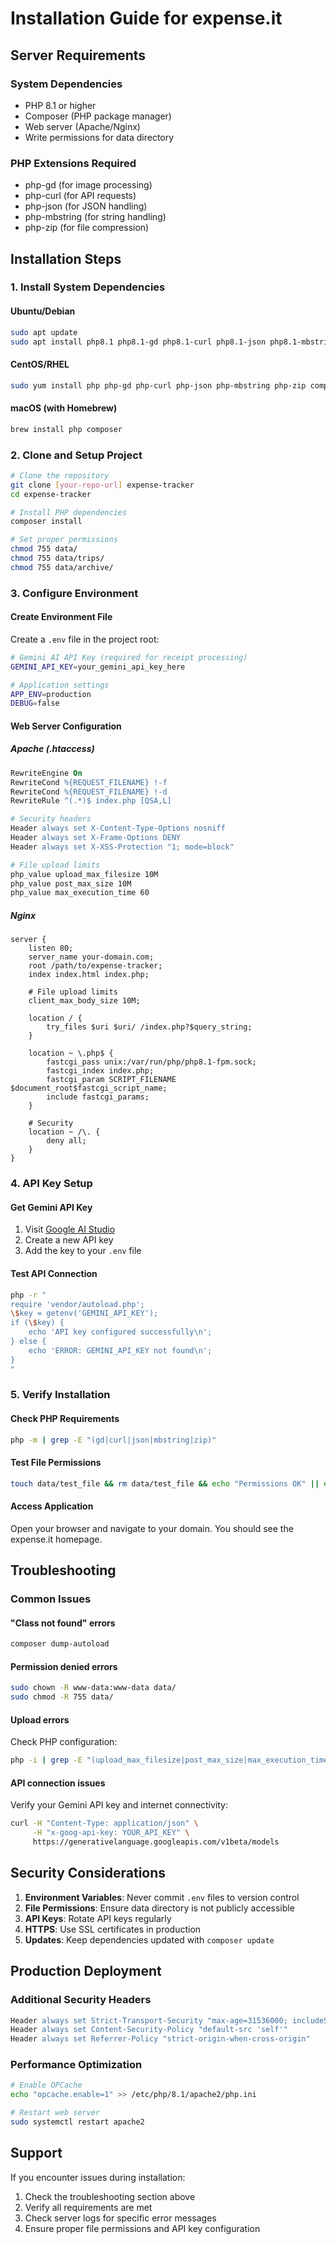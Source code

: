 # Installation Guide for expense.it

## Server Requirements

### System Dependencies
- PHP 8.1 or higher
- Composer (PHP package manager)
- Web server (Apache/Nginx)
- Write permissions for data directory

### PHP Extensions Required
- php-gd (for image processing)
- php-curl (for API requests)
- php-json (for JSON handling)
- php-mbstring (for string handling)
- php-zip (for file compression)

## Installation Steps

### 1. Install System Dependencies

#### Ubuntu/Debian
```bash
sudo apt update
sudo apt install php8.1 php8.1-gd php8.1-curl php8.1-json php8.1-mbstring php8.1-zip composer
```

#### CentOS/RHEL
```bash
sudo yum install php php-gd php-curl php-json php-mbstring php-zip composer
```

#### macOS (with Homebrew)
```bash
brew install php composer
```

### 2. Clone and Setup Project
```bash
# Clone the repository
git clone [your-repo-url] expense-tracker
cd expense-tracker

# Install PHP dependencies
composer install

# Set proper permissions
chmod 755 data/
chmod 755 data/trips/
chmod 755 data/archive/
```

### 3. Configure Environment

#### Create Environment File
Create a `.env` file in the project root:
```bash
# Gemini AI API Key (required for receipt processing)
GEMINI_API_KEY=your_gemini_api_key_here

# Application settings
APP_ENV=production
DEBUG=false
```

#### Web Server Configuration

##### Apache (.htaccess)
```apache
RewriteEngine On
RewriteCond %{REQUEST_FILENAME} !-f
RewriteCond %{REQUEST_FILENAME} !-d
RewriteRule ^(.*)$ index.php [QSA,L]

# Security headers
Header always set X-Content-Type-Options nosniff
Header always set X-Frame-Options DENY
Header always set X-XSS-Protection "1; mode=block"

# File upload limits
php_value upload_max_filesize 10M
php_value post_max_size 10M
php_value max_execution_time 60
```

##### Nginx
```nginx
server {
    listen 80;
    server_name your-domain.com;
    root /path/to/expense-tracker;
    index index.html index.php;

    # File upload limits
    client_max_body_size 10M;

    location / {
        try_files $uri $uri/ /index.php?$query_string;
    }

    location ~ \.php$ {
        fastcgi_pass unix:/var/run/php/php8.1-fpm.sock;
        fastcgi_index index.php;
        fastcgi_param SCRIPT_FILENAME $document_root$fastcgi_script_name;
        include fastcgi_params;
    }

    # Security
    location ~ /\. {
        deny all;
    }
}
```

### 4. API Key Setup

#### Get Gemini API Key
1. Visit [Google AI Studio](https://makersuite.google.com/app/apikey)
2. Create a new API key
3. Add the key to your `.env` file

#### Test API Connection
```bash
php -r "
require 'vendor/autoload.php';
\$key = getenv('GEMINI_API_KEY');
if (\$key) {
    echo 'API key configured successfully\n';
} else {
    echo 'ERROR: GEMINI_API_KEY not found\n';
}
"
```

### 5. Verify Installation

#### Check PHP Requirements
```bash
php -m | grep -E "(gd|curl|json|mbstring|zip)"
```

#### Test File Permissions
```bash
touch data/test_file && rm data/test_file && echo "Permissions OK" || echo "Permission Error"
```

#### Access Application
Open your browser and navigate to your domain. You should see the expense.it homepage.

## Troubleshooting

### Common Issues

#### "Class not found" errors
```bash
composer dump-autoload
```

#### Permission denied errors
```bash
sudo chown -R www-data:www-data data/
sudo chmod -R 755 data/
```

#### Upload errors
Check PHP configuration:
```bash
php -i | grep -E "(upload_max_filesize|post_max_size|max_execution_time)"
```

#### API connection issues
Verify your Gemini API key and internet connectivity:
```bash
curl -H "Content-Type: application/json" \
     -H "x-goog-api-key: YOUR_API_KEY" \
     https://generativelanguage.googleapis.com/v1beta/models
```

## Security Considerations

1. **Environment Variables**: Never commit `.env` files to version control
2. **File Permissions**: Ensure data directory is not publicly accessible
3. **API Keys**: Rotate API keys regularly
4. **HTTPS**: Use SSL certificates in production
5. **Updates**: Keep dependencies updated with `composer update`

## Production Deployment

### Additional Security Headers
```apache
Header always set Strict-Transport-Security "max-age=31536000; includeSubDomains"
Header always set Content-Security-Policy "default-src 'self'"
Header always set Referrer-Policy "strict-origin-when-cross-origin"
```

### Performance Optimization
```bash
# Enable OPCache
echo "opcache.enable=1" >> /etc/php/8.1/apache2/php.ini

# Restart web server
sudo systemctl restart apache2
```

## Support

If you encounter issues during installation:
1. Check the troubleshooting section above
2. Verify all requirements are met
3. Check server logs for specific error messages
4. Ensure proper file permissions and API key configuration